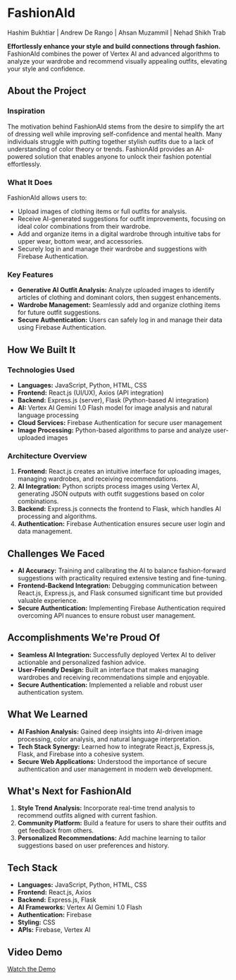 # FashionAId

Hashim Bukhtiar | Andrew De Rango | Ahsan Muzammil | Nehad Shikh Trab

**Effortlessly enhance your style and build connections through fashion.**  
FashionAId combines the power of Vertex AI and advanced algorithms to analyze your wardrobe and recommend visually appealing outfits, elevating your style and confidence.

## About the Project

### Inspiration
The motivation behind FashionAId stems from the desire to simplify the art of dressing well while improving self-confidence and mental health. Many individuals struggle with putting together stylish outfits due to a lack of understanding of color theory or trends. FashionAId provides an AI-powered solution that enables anyone to unlock their fashion potential effortlessly.

### What It Does
FashionAId allows users to:
- Upload images of clothing items or full outfits for analysis.
- Receive AI-generated suggestions for outfit improvements, focusing on ideal color combinations from their wardrobe.
- Add and organize items in a digital wardrobe through intuitive tabs for upper wear, bottom wear, and accessories.
- Securely log in and manage their wardrobe and suggestions with Firebase Authentication.

### Key Features
- **Generative AI Outfit Analysis:** Analyze uploaded images to identify articles of clothing and dominant colors, then suggest enhancements.
- **Wardrobe Management:** Seamlessly add and organize clothing items for future outfit suggestions.
- **Secure Authentication:** Users can safely log in and manage their data using Firebase Authentication.

## How We Built It

### Technologies Used
- **Languages:** JavaScript, Python, HTML, CSS
- **Frontend:** React.js (UI/UX), Axios (API integration)
- **Backend:** Express.js (server), Flask (Python-based AI integration)
- **AI:** Vertex AI Gemini 1.0 Flash model for image analysis and natural language processing
- **Cloud Services:** Firebase Authentication for secure user management
- **Image Processing:** Python-based algorithms to parse and analyze user-uploaded images

### Architecture Overview
1. **Frontend:** React.js creates an intuitive interface for uploading images, managing wardrobes, and receiving recommendations.
2. **AI Integration:** Python scripts process images using Vertex AI, generating JSON outputs with outfit suggestions based on color combinations.
3. **Backend:** Express.js connects the frontend to Flask, which handles AI processing and algorithms.
4. **Authentication:** Firebase Authentication ensures secure user login and data management.

## Challenges We Faced
- **AI Accuracy:** Training and calibrating the AI to balance fashion-forward suggestions with practicality required extensive testing and fine-tuning.
- **Frontend-Backend Integration:** Debugging communication between React.js, Express.js, and Flask consumed significant time but provided valuable experience.
- **Secure Authentication:** Implementing Firebase Authentication required overcoming API nuances to ensure robust user management.

## Accomplishments We're Proud Of
- **Seamless AI Integration:** Successfully deployed Vertex AI to deliver actionable and personalized fashion advice.
- **User-Friendly Design:** Built an interface that makes managing wardrobes and receiving recommendations simple and enjoyable.
- **Secure Authentication:** Implemented a reliable and robust user authentication system.

## What We Learned
- **AI Fashion Analysis:** Gained deep insights into AI-driven image processing, color analysis, and natural language interpretation.
- **Tech Stack Synergy:** Learned how to integrate React.js, Express.js, Flask, and Firebase into a cohesive system.
- **Secure Web Applications:** Understood the importance of secure authentication and user management in modern web development.

## What's Next for FashionAId
1. **Style Trend Analysis:** Incorporate real-time trend analysis to recommend outfits aligned with current fashion.
2. **Community Platform:** Build a feature for users to share their outfits and get feedback from others.
3. **Personalized Recommendations:** Add machine learning to tailor suggestions based on user preferences and history.

## Tech Stack
- **Languages:** JavaScript, Python, HTML, CSS
- **Frontend:** React.js, Axios
- **Backend:** Express.js, Flask
- **AI Frameworks:** Vertex AI Gemini 1.0 Flash
- **Authentication:** Firebase
- **Styling:** CSS
- **APIs:** Firebase, Vertex AI

## Video Demo
[Watch the Demo](#)
